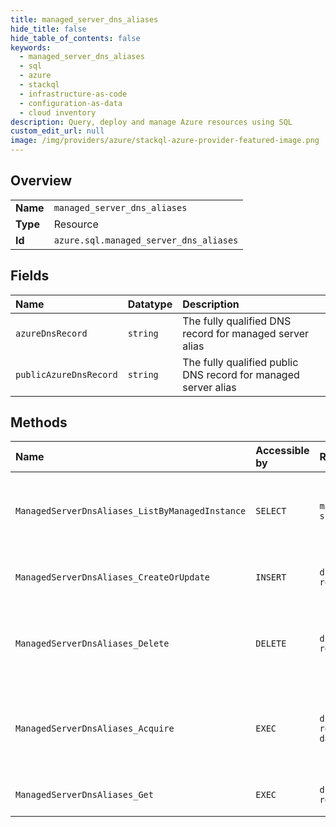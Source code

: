 ```yaml
---
title: managed_server_dns_aliases
hide_title: false
hide_table_of_contents: false
keywords:
  - managed_server_dns_aliases
  - sql
  - azure    
  - stackql
  - infrastructure-as-code
  - configuration-as-data
  - cloud inventory
description: Query, deploy and manage Azure resources using SQL
custom_edit_url: null
image: /img/providers/azure/stackql-azure-provider-featured-image.png
---
```

  
    

## Overview
<table><tbody>
<tr><td><b>Name</b></td><td><code>managed_server_dns_aliases</code></td></tr>
<tr><td><b>Type</b></td><td>Resource</td></tr>
<tr><td><b>Id</b></td><td><code>azure.sql.managed_server_dns_aliases</code></td></tr>
</tbody></table>

## Fields
| Name | Datatype | Description |
|:-----|:---------|:------------|
| `azureDnsRecord` | `string` | The fully qualified DNS record for managed server alias |
| `publicAzureDnsRecord` | `string` | The fully qualified public DNS record for managed server alias |
## Methods
| Name | Accessible by | Required Params | Description |
|:-----|:--------------|:----------------|:------------|
| `ManagedServerDnsAliases_ListByManagedInstance` | `SELECT` | `managedInstanceName, resourceGroupName, subscriptionId` | Gets a list of managed server DNS aliases for a managed server. |
| `ManagedServerDnsAliases_CreateOrUpdate` | `INSERT` | `dnsAliasName, managedInstanceName, resourceGroupName, subscriptionId` | Creates a managed server DNS alias. |
| `ManagedServerDnsAliases_Delete` | `DELETE` | `dnsAliasName, managedInstanceName, resourceGroupName, subscriptionId` | Deletes the managed server DNS alias with the given name. |
| `ManagedServerDnsAliases_Acquire` | `EXEC` | `dnsAliasName, managedInstanceName, resourceGroupName, subscriptionId, data__oldManagedServerDnsAliasResourceId` | Acquires managed server DNS alias from another managed server. |
| `ManagedServerDnsAliases_Get` | `EXEC` | `dnsAliasName, managedInstanceName, resourceGroupName, subscriptionId` | Gets a server DNS alias. |

